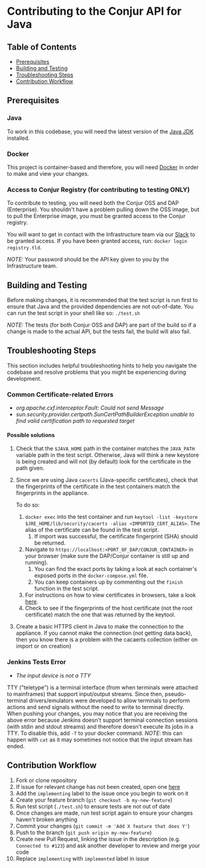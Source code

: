 # Contributing to the Conjur API for Java

## Table of Contents
- [Prerequisites](#prerequisites)
- [Building and Testing](#building-and-testing)
- [Troubleshooting Steps](#troubleshooting-steps)
- [Contribution Workflow](#contribution-workflow)

## Prerequisites
### Java
To work in this codebase, you will need the latest version of the [Java JDK](https://www.oracle.com/technetwork/java/javase/downloads/jdk8-downloads-2133151.html) installed.

### Docker
This project is container-based and therefore, you will need [Docker](https://hub.docker.com/) in order to make and view your changes.

### Access to Conjur Registry (for contributing to testing ONLY)
To contribute to testing, you will need both the Conjur OSS and DAP (Enterprise). You shouldn't have a problem pulling down the OSS image, but to pull the Enterprise image, you must be granted access to the Conjur registry.

You will want to get in contact with the Infrastructure team via our [Slack](https://slackin-conjur.herokuapp.com/) to be granted access. If you have been granted access, run: `docker login registry.tld`.
 
_NOTE:_ Your password should be the API key given to you by the Infrastructure team.
 

## Building and Testing
Before making changes, it is recommended that the test script is run first to ensure that Java and the provided dependencies are not out-of-date.
You can run the test script in your shell like so:
`./test.sh`

_NOTE:_ The tests (for both Conjur OSS and DAP) are part of the build so if a change is made to the actual API, but the tests fail, the build will also fail.

## Troubleshooting Steps
This section includes helpful troubleshooting hints to help you navigate the codebase and resolve problems that you might be experiencing during development.

### Common Certificate-related Errors
- _org.apache.cxf.interceptor.Fault: Could not send Message_ 
- _sun.security.provider.certpath.SunCertPathBuilderException unable to find valid certification path to requested target_

#### Possible solutions
1. Check that the `$JAVA_HOME` path in the container matches the `JAVA_PATH` variable path in the test script. Otherwise, Java will think a new keystore is being created and will not (by default) look for the certificate in the path given.
2. Since we are using Java `cacerts` (Java-specific certificates), check that the fingerprints of the certificate in the test containers match the fingerprints in the appliance.
    
    To do so: 
    1. `docker exec` into the test container and run `keytool -list -keystore $JRE_HOME/lib/security/cacerts -alias <IMPORTED_CERT_ALIAS>`. The alias of the certificate can be found in the test script.
        1. If import was successful, the certificate fingerprint (SHA) should be returned.
    2. Navigate to `https://localhost:<PORT_OF_DAP/CONJUR_CONTAINER>` in your browser (make sure the DAP/Conjur container is still up and running). 
        1. You can find the exact ports by taking a look at each container's exposed ports in the `docker-compose.yml` file. 
        2. You can keep containers up by commenting out the `finish` function in the test script.
    3. For instructions on how to view certificates in browsers, take a look [here](https://www.globalsign.com/en/blog/how-to-view-ssl-certificate-details/).
    4. Check to see if the fingerprints of the host certificate (not the root certificate) match the one that was returned by the keytool.

3. Create a basic HTTPS client in Java to make the connection to the appliance. If you cannot make the connection (not getting data back), then you know there is a problem with the cacaerts collection (either on import or on creation)

### Jenkins Tests Error
- _The input device is not a TTY_

TTY ("teletype") is a terminal interface (from when terminals were attached to mainframes) that support input/output streams. Since then, pseudo-terminal drivers/emulators were developed to allow terminals to perform actions and send signals without the need to write to terminal directly. When pushing your changes, you may notice that you are receiving the above error because Jenkins doesn't support terminal connection sessions (with stdin and stdout streams) and therefore doesn't execute its jobs in a TTY. To disable this, add `-T` to your docker command.
    _NOTE_: this can happen with `cat` as it may sometimes not notice that the input stream has ended.

## Contribution Workflow
1. Fork or clone repository
2. If issue for relevant change has not been created, open one [here](https://github.com/cyberark/conjur-api-java/issues)
3. Add the `implementing` label to the issue once you begin to work on it 
4. Create your feature branch (`git checkout -b my-new-feature`)
5. Run test script (`./test.sh`) to ensure tests are not out of date
5. Once changes are made, run test script again to ensure your changes haven't broken anything
6. Commit your changes (`git commit -m 'Add X feature that does Y'`)
7. Push to the branch (`git push origin my-new-feature`)
8. Create new Pull Request, linking the issue in the description (e.g. `Connected to #123`) and ask another developer to review and merge your code
9. Replace `implementing` with `implemented` label in issue